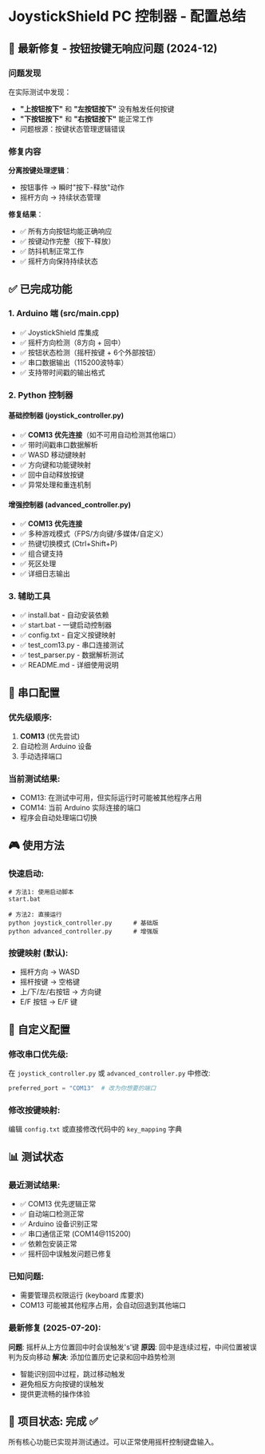 # JoystickShield PC 控制器 - 配置总结

## 🎯 最新修复 - 按钮按键无响应问题 (2024-12)

### 问题发现
在实际测试中发现：
- **"上按钮按下"** 和 **"左按钮按下"** 没有触发任何按键
- **"下按钮按下"** 和 **"右按钮按下"** 能正常工作
- 问题根源：按键状态管理逻辑错误

### 修复内容
**分离按键处理逻辑**：
- 按钮事件 → 瞬时"按下-释放"动作
- 摇杆方向 → 持续状态管理

**修复结果**：
- ✅ 所有方向按钮均能正确响应
- ✅ 按键动作完整（按下-释放）
- ✅ 防抖机制正常工作
- ✅ 摇杆方向保持持续状态

## ✅ 已完成功能

### 1. Arduino 端 (src/main.cpp)
- ✅ JoystickShield 库集成
- ✅ 摇杆方向检测（8方向 + 回中）
- ✅ 按钮状态检测（摇杆按键 + 6个外部按钮）
- ✅ 串口数据输出（115200波特率）
- ✅ 支持带时间戳的输出格式

### 2. Python 控制器
#### 基础控制器 (joystick_controller.py)
- ✅ **COM13 优先连接**（如不可用自动检测其他端口）
- ✅ 带时间戳串口数据解析
- ✅ WASD 移动键映射
- ✅ 方向键和功能键映射
- ✅ 回中自动释放按键
- ✅ 异常处理和重连机制

#### 增强控制器 (advanced_controller.py)
- ✅ **COM13 优先连接**
- ✅ 多种游戏模式（FPS/方向键/多媒体/自定义）
- ✅ 热键切换模式 (Ctrl+Shift+P)
- ✅ 组合键支持
- ✅ 死区处理
- ✅ 详细日志输出

### 3. 辅助工具
- ✅ install.bat - 自动安装依赖
- ✅ start.bat - 一键启动控制器
- ✅ config.txt - 自定义按键映射
- ✅ test_com13.py - 串口连接测试
- ✅ test_parser.py - 数据解析测试
- ✅ README.md - 详细使用说明

## 🎯 串口配置

### 优先级顺序:
1. **COM13** (优先尝试)
2. 自动检测 Arduino 设备
3. 手动选择端口

### 当前测试结果:
- COM13: 在测试中可用，但实际运行时可能被其他程序占用
- COM14: 当前 Arduino 实际连接的端口
- 程序会自动处理端口切换

## 🎮 使用方法

### 快速启动:
```batch
# 方法1: 使用启动脚本
start.bat

# 方法2: 直接运行
python joystick_controller.py      # 基础版
python advanced_controller.py      # 增强版
```

### 按键映射 (默认):
- 摇杆方向 → WASD
- 摇杆按键 → 空格键
- 上/下/左/右按钮 → 方向键
- E/F 按钮 → E/F 键

## 🔧 自定义配置

### 修改串口优先级:
在 `joystick_controller.py` 或 `advanced_controller.py` 中修改:
```python
preferred_port = "COM13"  # 改为你想要的端口
```

### 修改按键映射:
编辑 `config.txt` 或直接修改代码中的 `key_mapping` 字典

## 📊 测试状态

### 最近测试结果:
- ✅ COM13 优先逻辑正常
- ✅ 自动端口检测正常  
- ✅ Arduino 设备识别正常
- ✅ 串口通信正常 (COM14@115200)
- ✅ 依赖包安装正常
- ✅ 摇杆回中误触发问题已修复

### 已知问题:
- 需要管理员权限运行 (keyboard 库要求)
- COM13 可能被其他程序占用，会自动回退到其他端口

### 最新修复 (2025-07-20):
**问题**: 摇杆从上方位置回中时会误触发's'键
**原因**: 回中是连续过程，中间位置被误判为反向移动
**解决**: 添加位置历史记录和回中趋势检测
- 智能识别回中过程，跳过移动触发
- 避免相反方向按键的误触发
- 提供更流畅的操作体验

## 🚀 项目状态: 完成 ✅

所有核心功能已实现并测试通过。可以正常使用摇杆控制键盘输入。
